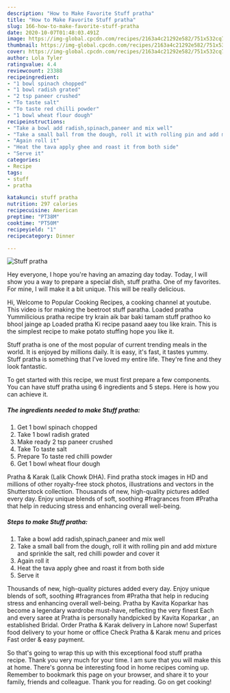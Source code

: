 ```yaml
---
description: "How to Make Favorite Stuff pratha"
title: "How to Make Favorite Stuff pratha"
slug: 166-how-to-make-favorite-stuff-pratha
date: 2020-10-07T01:48:03.491Z
image: https://img-global.cpcdn.com/recipes/2163a4c21292e582/751x532cq70/stuff-pratha-recipe-main-photo.jpg
thumbnail: https://img-global.cpcdn.com/recipes/2163a4c21292e582/751x532cq70/stuff-pratha-recipe-main-photo.jpg
cover: https://img-global.cpcdn.com/recipes/2163a4c21292e582/751x532cq70/stuff-pratha-recipe-main-photo.jpg
author: Lola Tyler
ratingvalue: 4.4
reviewcount: 23388
recipeingredient:
- "1 bowl spinach chopped"
- "1 bowl radish grated"
- "2 tsp paneer crushed"
- "To taste salt"
- "To taste red chilli powder"
- "1 bowl wheat flour dough"
recipeinstructions:
- "Take a bowl add radish,spinach,paneer and mix well"
- "Take a small ball from the dough, roll it with rolling pin and add mixture and sprinkle the salt, red chilli powder and cover it"
- "Again roll it"
- "Heat the tava apply ghee and roast it from both side"
- "Serve it"
categories:
- Recipe
tags:
- stuff
- pratha

katakunci: stuff pratha 
nutrition: 297 calories
recipecuisine: American
preptime: "PT38M"
cooktime: "PT50M"
recipeyield: "1"
recipecategory: Dinner

---
```



![Stuff pratha](https://img-global.cpcdn.com/recipes/2163a4c21292e582/751x532cq70/stuff-pratha-recipe-main-photo.jpg)

Hey everyone, I hope you're having an amazing day today. Today, I will show you a way to prepare a special dish, stuff pratha. One of my favorites. For mine, I will make it a bit unique. This will be really delicious.

Hi, Welcome to Popular Cooking Recipes, a cooking channel at youtube. This video is for making the beetroot stuff paratha. Loaded pratha Yummilicious pratha recipe try krain aik bar baki tamam stuff prathoo ko bhool jainge ap Loaded pratha Ki recipe pasand aaey tou like krain. This is the simplest recipe to make potato stuffing hope you like it.

Stuff pratha is one of the most popular of current trending meals in the world. It is enjoyed by millions daily. It is easy, it's fast, it tastes yummy. Stuff pratha is something that I've loved my entire life. They're fine and they look fantastic.


To get started with this recipe, we must first prepare a few components. You can have stuff pratha using 6 ingredients and 5 steps. Here is how you can achieve it.

<!--inarticleads1-->

##### The ingredients needed to make Stuff pratha:

1. Get 1 bowl spinach chopped
1. Take 1 bowl radish grated
1. Make ready 2 tsp paneer crushed
1. Take To taste salt
1. Prepare To taste red chilli powder
1. Get 1 bowl wheat flour dough


Pratha &amp; Karak (Lalik Chowk DHA). Find pratha stock images in HD and millions of other royalty-free stock photos, illustrations and vectors in the Shutterstock collection. Thousands of new, high-quality pictures added every day. Enjoy unique blends of soft, soothing #fragrances from #Pratha that help in reducing stress and enhancing overall well-being. 

<!--inarticleads2-->

##### Steps to make Stuff pratha:

1. Take a bowl add radish,spinach,paneer and mix well
1. Take a small ball from the dough, roll it with rolling pin and add mixture and sprinkle the salt, red chilli powder and cover it
1. Again roll it
1. Heat the tava apply ghee and roast it from both side
1. Serve it


Thousands of new, high-quality pictures added every day. Enjoy unique blends of soft, soothing #fragrances from #Pratha that help in reducing stress and enhancing overall well-being. Pratha by Kavita Koparkar has become a legendary wardrobe must-have, reflecting the very finest Each and every saree at Pratha is personally handpicked by Kavita Koparkar , an established Bridal. Order Pratha &amp; Karak delivery in Lahore now! Superfast food delivery to your home or office Check Pratha &amp; Karak menu and prices Fast order &amp; easy payment. 

So that's going to wrap this up with this exceptional food stuff pratha recipe. Thank you very much for your time. I am sure that you will make this at home. There's gonna be interesting food in home recipes coming up. Remember to bookmark this page on your browser, and share it to your family, friends and colleague. Thank you for reading. Go on get cooking!
